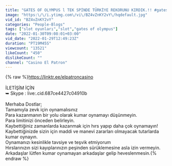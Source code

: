 ```yaml
---
title: "GATES OF OLYMPUS l TEK SPİNDE TÜRKİYE REKORUNU KIRDIK.!! #gatesofolympus  #slot"
image: "https:\/\/i.ytimg.com\/vi\/BZ4vZnKY2vY\/hqdefault.jpg"
vid_id: "BZ4vZnKY2vY"
categories: "People-Blogs"
tags: ["slot oyunları","slot","gates of olympus"]
date: "2022-01-30T09:08:01+03:00"
vid_date: "2022-01-29T12:49:23Z"
duration: "PT19M45S"
viewcount: "13521"
likeCount: "450"
dislikeCount: ""
channel: "Casino El Patron"
---
```

{% raw %}<a rel="nofollow" target="blank" href="https://linktr.ee/elpatroncasino">https://linktr.ee/elpatroncasino</a><br /><br />İLETİŞİM İÇİN <br />➥ Skype : live:.cid.687ce4427c04910b<br /><br />Merhaba Dostlar;<br />Tamamıyla zevk için oynamalısınız<br />Para kazanmanın bir yolu olarak kumar oynamayı düşünmeyin.<br />Para limitinizi önceden belirleyin.<br />Kaybettiğiniz zamanlarda kazanmak için hırs yapıp daha çok oynamayın!<br />Kaybettiğinizde sizin için maddi ve manevi zararları olmayacak tutarlarda kumar oynayın.<br />Oynamanızı kesinlikle tavsiye ve teşvik etmiyorum<br />Hırslarınızın sizi kayıplarınızın peşinden sürüklemesine asla izin vermeyin. <br />Arkadaşlar lütfen kumar oynamayan arkadaşlar gelip heveslenmesin.{% endraw %}
